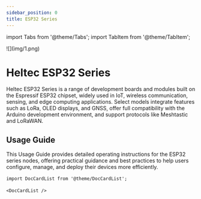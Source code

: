 ```yaml
---
sidebar_position: 0
title: ESP32 Series 
---
```


import Tabs from '@theme/Tabs';
import TabItem from '@theme/TabItem';




<div style={{ textAlign: 'center' }}>
  ![](img/1.png)
</div>

# Heltec ESP32 Series

Heltec ESP32 Series is a range of development boards and modules built on the Espressif ESP32 chipset, widely used in IoT, wireless communication, sensing, and edge computing applications. Select models integrate features such as LoRa, OLED displays, and GNSS, offer full compatibility with the Arduino development environment, and support protocols like Meshtastic and LoRaWAN.


## Usage Guide

This Usage Guide provides detailed operating instructions for the ESP32 series nodes, offering practical guidance and best practices to help users configure, manage, and deploy their devices more efficiently.

```mdx-code-block
import DocCardList from '@theme/DocCardList';

<DocCardList />
```